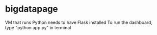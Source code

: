 # bigdatapage

VM that runs Python needs to have Flask installed
To run the dashboard, type "python app.py" in terminal
